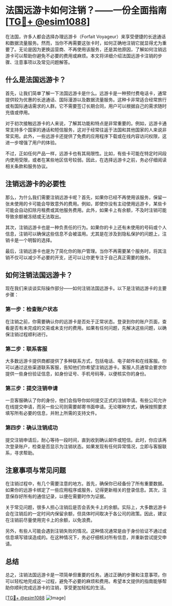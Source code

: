 # 法国远游卡如何注销？——一份全面指南[[TG💪+ @esim1088](https://t.me/s/esim1088)]

在法国，许多人都会选择办理远游卡（Forfait Voyageur）来享受便捷的长途通话和数据流量服务。然而，当你不再需要这张卡时，如何正确地注销它就显得尤为重要了。无论是因为更换运营商、不再使用该服务，还是其他原因，了解如何注销远游卡可以帮助你避免不必要的费用或麻烦。本文将详细介绍法国远游卡注销的步骤、注意事项以及常见问题解答。

## 什么是法国远游卡？

首先，让我们简单了解一下法国远游卡是什么。远游卡是一种预付费电话卡，通常提供较为优惠的长途通话、国际漫游以及数据流量服务。这种卡非常适合经常旅行或有国际通话需求的人群。它不需要签订长期合同，用户可以根据自己的需求随时充值或停用。

对于初次接触远游卡的人来说，了解其功能和特点是非常重要的。例如，远游卡通常支持多个国家的通话和短信服务，这对于经常往返于法国和其他国家的人来说非常实用。此外，一些远游卡还提供了免费的应用程序下载或在线内容访问权限，这进一步增强了用户的体验。

不过，正如任何产品一样，远游卡也有其局限性。比如，有些卡可能在特定时间段内使用受限，或者在某些地区信号较弱。因此，在选择远游卡之前，务必仔细阅读相关条款和服务协议。

## 注销远游卡的必要性

那么，为什么我们需要注销远游卡呢？首先，如果你已经不再使用该服务，保留一张未使用的卡可能会导致意外的费用。例如，即使你没有主动使用远游卡，某些卡可能会自动扣除月租费或其他服务费用。此外，如果卡上有余额，不及时注销可能导致余额被冻结或无法取出。

其次，注销远游卡也是一种负责任的行为。如果你的卡上还有未使用的号码或个人信息，注销可以确保这些信息不会被滥用。尤其是在涉及到隐私保护的问题上，注销卡是一个明智的选择。

最后，注销远游卡也是为了简化你的账户管理。当你不再需要某个服务时，将其注销不仅可以减少不必要的开支，还可以让你更专注于自己真正需要的服务。

## 如何注销法国远游卡？

现在我们来谈谈实际操作部分——如何注销法国远游卡。以下是注销远游卡的主要步骤：

### 第一步：检查账户状态

在注销之前，你需要确认你的远游卡是否处于正常状态。登录到你的账户页面，查看是否有未完成的交易或未支付的费用。如果有任何问题，先解决这些问题，以确保注销过程顺利进行。

### 第二步：联系客服

大多数远游卡提供商都提供了多种联系方式，包括电话、电子邮件和在线客服。你可以通过这些渠道联系客服，告知他们你希望注销远游卡。客服人员通常会要求你提供一些身份验证信息，如身份证号、手机号码等，以便核实你的身份。

### 第三步：提交注销申请

一旦客服确认了你的身份，他们会指导你如何提交正式的注销申请。有些公司允许在线提交申请，而另一些公司则需要邮寄书面申请。无论哪种方式，确保按照要求填写所有必要的信息，并附上所需的支持文件。

### 第四步：确认注销成功

提交注销申请后，耐心等待一段时间，直到收到确认邮件或短信。此时，你应该再次登录账户，检查是否显示为注销状态。如果发现有任何异常情况，立即与客服联系，寻求帮助。

## 注意事项与常见问题

在注销过程中，有几个需要注意的地方。首先，确保你已经备份了所有重要数据。如果你的远游卡绑定了一些应用程序或服务，记得更新相关的登录信息。其次，注意保存好所有的通信记录，以便在需要时作为证据。

关于常见问题，很多人担心注销后是否会丢失卡上的余额。实际上，大多数远游卡会在注销后的一定时间内保留余额，但具体时间取决于各公司的政策。因此，建议在注销前尽量使用完卡上的余额，以免浪费。

另外，有些人可能会遇到注销失败的情况。这种情况通常是由于身份验证不通过或信息填写错误造成的。在这种情况下，务必仔细核对所有信息，并重新尝试提交申请。

## 总结

总之，注销法国远游卡是一项简单但重要的任务。通过正确的步骤和注意事项，你可以轻松地完成这一过程，避免不必要的麻烦和费用。希望本文提供的指南能够帮助你顺利完成远游卡的注销，享受更加轻松的生活。

[[TG💪+ @esim1088](https://t.me/s/esim1088) ![Image](https://i.postimg.cc/4NQfJmqS/Snipaste-2025-05-13-00-14-12.png)]